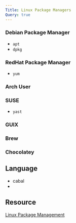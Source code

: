 ```yaml
---
Title: Linux Package Managers
Query: true
---
```


### Debian Package Manager

* `apt`
* `dpkg`

### RedHat Package Manager

* `yum`

### Arch User

###  SUSE

* `yast`

### GUIX

### Brew

### Chocolatey

## Language

* cabal 
* 

## Resource

[Linux Package Management](https://www.linode.com/docs/tools-reference/linux-package-management/)


